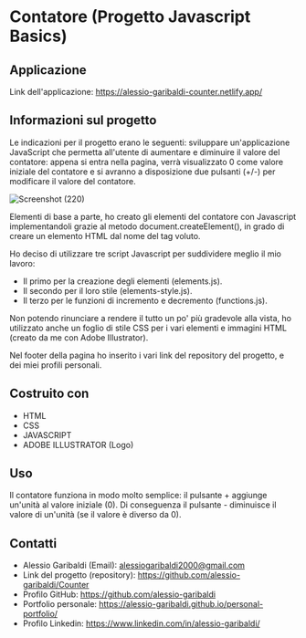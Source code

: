 # Contatore (Progetto Javascript Basics)

## Applicazione

Link dell'applicazione: 
https://alessio-garibaldi-counter.netlify.app/

## Informazioni sul progetto
Le indicazioni per il progetto erano le seguenti: 
sviluppare un'applicazione JavaScript che permetta all'utente di aumentare e diminuire il valore del contatore: appena si entra nella pagina, verrà visualizzato 0 come valore iniziale del contatore e si avranno a disposizione due pulsanti (+/-) per modificare il valore del contatore.

![Screenshot (220)](https://user-images.githubusercontent.com/114823186/200333159-7370ee14-e014-4045-87eb-405d88ae6fd7.png)

Elementi di base a parte, ho creato gli elementi del contatore con Javascript implementandoli grazie al metodo document.createElement(), in grado di creare un elemento HTML dal nome del tag voluto.

Ho deciso di utilizzare tre script Javascript per suddividere meglio il mio lavoro:
- Il primo per la creazione degli elementi (elements.js).
- Il secondo per il loro stile (elements-style.js).
- Il terzo per le funzioni di incremento e decremento (functions.js).

Non potendo rinunciare a rendere il tutto un po' più gradevole alla vista, ho utilizzato anche un foglio di stile CSS per i vari elementi e immagini HTML (creato da me con Adobe Illustrator).

Nel footer della pagina ho inserito i vari link del repository del progetto, e dei miei profili personali.

## Costruito con
- HTML
- CSS
- JAVASCRIPT
- ADOBE ILLUSTRATOR (Logo)

## Uso
Il contatore funziona in modo molto semplice: il pulsante + aggiunge un'unità al valore iniziale (0). 
Di conseguenza il pulsante - diminuisce il valore di un'unità (se il valore è diverso da 0).

## Contatti
- Alessio Garibaldi (Email): alessiogaribaldi2000@gmail.com
- Link del progetto (repository): https://github.com/alessio-garibaldi/Counter
- Profilo GitHub: https://github.com/alessio-garibaldi
- Portfolio personale: https://alessio-garibaldi.github.io/personal-portfolio/
- Profilo Linkedin: https://www.linkedin.com/in/alessio-garibaldi/
